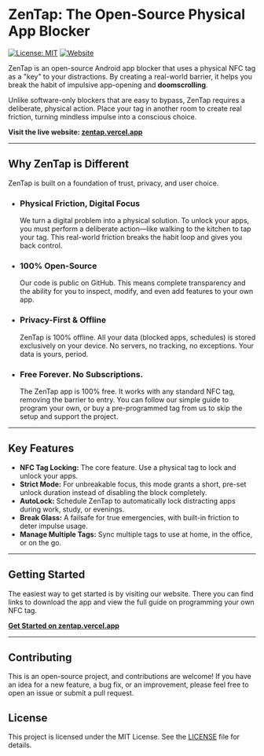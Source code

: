 # ZenTap: The Open-Source Physical App Blocker

[![License: MIT](https://img.shields.io/badge/License-MIT-yellow.svg)](https://opensource.org/licenses/MIT)
[![Website](https://img.shields.io/badge/Website-zentap.vercel.app-blue)](https://zentap.vercel.app/)

ZenTap is an open-source Android app blocker that uses a physical NFC tag as a "key" to your distractions. By creating a real-world barrier, it helps you break the habit of impulsive app-opening and **doomscrolling**.

Unlike software-only blockers that are easy to bypass, ZenTap requires a deliberate, physical action. Place your tag in another room to create real friction, turning mindless impulse into a conscious choice.

**Visit the live website: [zentap.vercel.app](https://zentap.vercel.app/)**

---

## Why ZenTap is Different

ZenTap is built on a foundation of trust, privacy, and user choice.

- ### Physical Friction, Digital Focus

  We turn a digital problem into a physical solution. To unlock your apps, you must perform a deliberate action—like walking to the kitchen to tap your tag. This real-world friction breaks the habit loop and gives you back control.

- ### 100% Open-Source

  Our code is public on GitHub. This means complete transparency and the ability for you to inspect, modify, and even add features to your own app.

- ### Privacy-First & Offline

  ZenTap is 100% offline. All your data (blocked apps, schedules) is stored exclusively on your device. No servers, no tracking, no exceptions. Your data is yours, period.

- ### Free Forever. No Subscriptions.
  The ZenTap app is 100% free. It works with any standard NFC tag, removing the barrier to entry. You can follow our simple guide to program your own, or buy a pre-programmed tag from us to skip the setup and support the project.

---

## Key Features

- **NFC Tag Locking:** The core feature. Use a physical tag to lock and unlock your apps.
- **Strict Mode:** For unbreakable focus, this mode grants a short, pre-set unlock duration instead of disabling the block completely.
- **AutoLock:** Schedule ZenTap to automatically lock distracting apps during work, study, or evenings.
- **Break Glass:** A failsafe for true emergencies, with built-in friction to deter impulse usage.
- **Manage Multiple Tags:** Sync multiple tags to use at home, in the office, or on the go.

---

## Getting Started

The easiest way to get started is by visiting our website. There you can find links to download the app and view the full guide on programming your own NFC tag.

[**Get Started on zentap.vercel.app**](https://zentap.vercel.app/#getStarted)

---

## Contributing

This is an open-source project, and contributions are welcome! If you have an idea for a new feature, a bug fix, or an improvement, please feel free to open an issue or submit a pull request.

## License

This project is licensed under the MIT License. See the [LICENSE](LICENSE) file for details.

